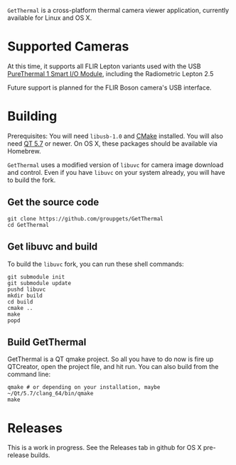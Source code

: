 `GetThermal` is a cross-platform thermal camera viewer application, currently available for Linux and OS X.

# Supported Cameras

At this time, it supports all FLIR Lepton variants used with the USB
[PureThermal 1 Smart I/O Module](https://groupgets.com/manufacturers/getlab/products/purethermal-1-flir-lepton-smart-i-o-module),
including the Radiometric Lepton 2.5

Future support is planned for the FLIR Boson camera's USB interface.

# Building

Prerequisites: You will need `libusb-1.0` and [CMake](http://www.cmake.org/) installed. You will
also need [QT 5.7](https://www.qt.io/download-open-source/) or newer. On OS X, these packages should
be available via Homebrew.

`GetThermal` uses a modified version of `libuvc` for camera image download and control. Even if
you have `libuvc` on your system already, you will have to build the fork.

## Get the source code

    git clone https://github.com/groupgets/GetThermal
    cd GetThermal

## Get libuvc and build

To build the `libuvc` fork, you can run these shell commands:

    git submodule init
    git submodule update
    pushd libuvc
    mkdir build
    cd build
    cmake ..
    make
    popd

## Build GetThermal

GetThermal is a QT qmake project. So all you have to do now is fire up QTCreator, open the project file,
and hit run. You can also build from the command line:

    qmake # or depending on your installation, maybe ~/Qt/5.7/clang_64/bin/qmake 
    make

# Releases

This is a work in progress. See the Releases tab in github for OS X pre-release builds.
